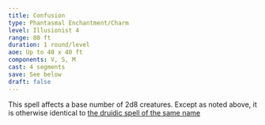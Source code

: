 ```yaml
---
title: Confusion
type: Phantasmal Enchantment/Charm
level: Illusionist 4
range: 80 ft
duration: 1 round/level
aoe: Up to 40 x 40 ft
components: V, S, M
cast: 4 segments
save: See below
draft: false
---
```


This spell affects a base number of 2d8 creatures. Except as noted above, it is otherwise identical to [the druidic spell of the same name](/srd/spells/druid/confusion)
